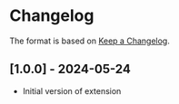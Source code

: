 # Changelog

The format is based on [Keep a Changelog](https://keepachangelog.com/en/1.0.0/).

## [1.0.0] - 2024-05-24
- Initial version of extension

